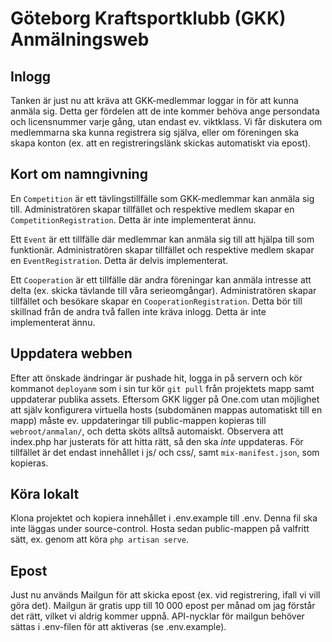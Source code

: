 # Göteborg Kraftsportklubb (GKK) Anmälningsweb

## Inlogg
Tanken är just nu att kräva att GKK-medlemmar loggar in för att kunna anmäla sig. Detta ger fördelen att de inte kommer behöva ange persondata och licensnummer varje gång, utan endast ev. viktklass.
Vi får diskutera om medlemmarna ska kunna registrera sig själva, eller om föreningen ska skapa konton (ex. att en registreringslänk skickas automatiskt via epost).

## Kort om namngivning
En `Competition` är ett tävlingstillfälle som GKK-medlemmar kan anmäla sig till.
Administratören skapar tillfället och respektive medlem skapar en `CompetitionRegistration`.
Detta är inte implementerat ännu.

Ett `Event` är ett tillfälle där medlemmar kan anmäla sig till att hjälpa till som funktionär.
Administratören skapar tillfället och respektive medlem skapar en `EventRegistration`.
Detta är delvis implementerat.

Ett `Cooperation` är ett tillfälle där andra föreningar kan anmäla intresse att delta (ex. skicka tävlande till våra serieomgångar).
Administratören skapar tillfället och besökare skapar en `CooperationRegistration`. Detta bör till skillnad från de andra två fallen inte kräva inlogg.
Detta är inte implementerat ännu.

## Uppdatera webben
Efter att önskade ändringar är pushade hit, logga in på servern och kör kommanot `deployanm` som i sin tur kör `git pull` från projektets mapp samt uppdaterar publika assets. Eftersom GKK ligger på One.com utan möjlighet att själv konfigurera virtuella hosts (subdomänen mappas automatiskt till en mapp) måste ev. uppdateringar till public-mappen kopieras till `webroot/anmalan/`, och detta sköts alltså automaiskt. Observera att index.php har justerats för att hitta rätt, så den ska *inte* uppdateras. För tillfället är det endast innehållet i js/ och css/, samt `mix-manifest.json`, som kopieras.

## Köra lokalt
Klona projektet och kopiera innehållet i .env.example till .env. Denna fil ska inte läggas under source-control. Hosta sedan public-mappen på valfritt sätt, ex. genom att köra `php artisan serve`.

## Epost
Just nu används Mailgun för att skicka epost (ex. vid registrering, ifall vi vill göra det). Mailgun är gratis upp till 10 000 epost per månad om jag förstår det rätt, vilket vi aldrig kommer uppnå. API-nycklar för mailgun behöver sättas i .env-filen för att aktiveras (se .env.example).
